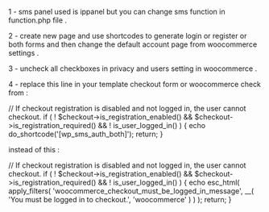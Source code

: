 1 - sms panel used is ippanel but you can change sms function in function.php file .

2 - create new page and use shortcodes to generate login or register or both forms and then change the default account page from woocommerce settings .

3 - uncheck all checkboxes in privacy and users setting in woocommerce .

4 - replace this line in your template checkout form or woocommerce check from :

// If checkout registration is disabled and not logged in, the user cannot checkout.
if ( ! $checkout->is_registration_enabled() && $checkout->is_registration_required() && ! is_user_logged_in() ) {
	echo do_shortcode('[wp_sms_auth_both]');
	return;
}

instead of this :

// If checkout registration is disabled and not logged in, the user cannot checkout.
if ( ! $checkout->is_registration_enabled() && $checkout->is_registration_required() && ! is_user_logged_in() ) {
	echo esc_html( apply_filters( 'woocommerce_checkout_must_be_logged_in_message', __( 'You must be logged in to checkout.', 'woocommerce' ) ) );
	return;
}

